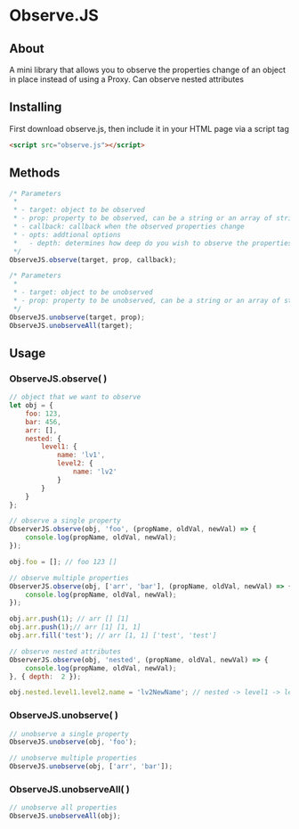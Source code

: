 # Observe.JS

## About

A mini library that allows you to observe the properties change of an object in place instead of using a Proxy. Can observe nested attributes

## Installing

First download observe.js, then include it in your HTML page via a script tag
```html
<script src="observe.js"></script>
```

## Methods

```javascript
/* Parameters
 *
 * - target: object to be observed
 * - prop: property to be observed, can be a string or an array of string
 * - callback: callback when the observed properties change
 * - opts: addtional options
 * 	 - depth: determines how deep do you wish to observe the properties
 */
ObserveJS.observe(target, prop, callback);

/* Parameters
 *
 * - target: object to be unobserved
 * - prop: property to be unobserved, can be a string or an array of string
 */
ObserveJS.unobserve(target, prop);
ObserveJS.unobserveAll(target);
```


## Usage

### ObserveJS.observe( )

```javascript
// object that we want to observe
let obj = {
	foo: 123,
	bar: 456,
    arr: [],
    nested: {
    	level1: {
        	name: 'lv1',
			level2: {
        		name: 'lv2'
        	}
        }
    }
};

// observe a single property
ObserverJS.observe(obj, 'foo', (propName, oldVal, newVal) => {
	console.log(propName, oldVal, newVal);
});

obj.foo = []; // foo 123 []

// observe multiple properties
ObserverJS.observe(obj, ['arr', 'bar'], (propName, oldVal, newVal) => {
	console.log(propName, oldVal, newVal);
});

obj.arr.push(1); // arr [] [1]
obj.arr.push(1);// arr [1] [1, 1]
obj.arr.fill('test'); // arr [1, 1] ['test', 'test']

// observe nested attributes
ObserverJS.observe(obj, 'nested', (propName, oldVal, newVal) => {
	console.log(propName, oldVal, newVal);
}, { depth:  2 });

obj.nested.level1.level2.name = 'lv2NewName'; // nested -> level1 -> level2 Object { name: "lv2" } Object { name: "lv2NewName" }
```

### ObserveJS.unobserve( )

```javascript
// unobserve a single property
ObserveJS.unobserve(obj, 'foo');

// unobserve multiple properties
ObserveJS.unobserve(obj, ['arr', 'bar']);

```

### ObserveJS.unobserveAll( )
```javascript
// unobserve all properties
ObserveJS.unobserveAll(obj);

```
 

